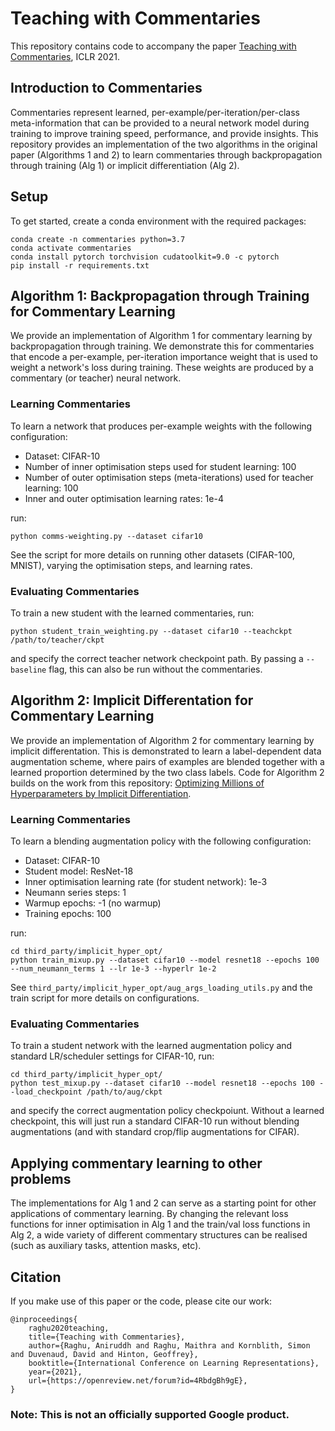 Teaching with Commentaries
==========================
This repository contains code to accompany the paper [Teaching with Commentaries](https://arxiv.org/abs/2011.03037), ICLR 2021. 

## Introduction to Commentaries
Commentaries represent learned, per-example/per-iteration/per-class meta-information that can be provided to a neural network model during training to improve training speed, performance, and provide insights. 
This repository provides an implementation of the two algorithms in the original paper (Algorithms 1 and 2) to learn commentaries through backpropagation through training (Alg 1) or implicit differentiation (Alg 2). 

## Setup 
To get started, create a conda environment with the required packages:

```
conda create -n commentaries python=3.7
conda activate commentaries
conda install pytorch torchvision cudatoolkit=9.0 -c pytorch
pip install -r requirements.txt
```

## Algorithm 1: Backpropagation through Training for Commentary Learning
We provide an implementation of Algorithm 1 for commentary learning by backpropagation through training. We demonstrate this for commentaries that encode a per-example, per-iteration importance weight that is used to weight a network's loss during training. These weights are produced by a commentary (or teacher) neural network.

### Learning Commentaries
To learn a network that produces per-example weights with the following configuration:

- Dataset: CIFAR-10
- Number of inner optimisation steps used for student learning: 100
- Number of outer optimisation steps (meta-iterations) used for teacher learning: 100 
- Inner and outer optimisation learning rates: 1e-4

run:

```
python comms-weighting.py --dataset cifar10
```

See the script for more details on running other datasets (CIFAR-100, MNIST), varying the optimisation steps, and learning rates.

### Evaluating Commentaries
To train a new student with the learned commentaries, run: 

```
python student_train_weighting.py --dataset cifar10 --teachckpt /path/to/teacher/ckpt
```

and specify the correct teacher network checkpoint path. By passing a `--baseline` flag, this can also be run without the commentaries.

## Algorithm 2: Implicit Differentation for Commentary Learning
We provide an implementation of Algorithm 2 for commentary learning by implicit differentation. This is demonstrated to learn a label-dependent data augmentation scheme, where pairs of examples are blended together with a learned proportion determined by the two class labels.  Code for Algorithm 2 builds on the work from this repository: [Optimizing Millions of Hyperparameters by Implicit Differentiation](https://github.com/lorraine2/implicit-hyper-opt/).

### Learning Commentaries
To learn a blending augmentation policy with the following configuration:

- Dataset: CIFAR-10
- Student model: ResNet-18
- Inner optimisation learning rate (for student network): 1e-3
- Neumann series steps: 1 
- Warmup epochs: -1 (no warmup)
- Training epochs: 100

run:

```
cd third_party/implicit_hyper_opt/
python train_mixup.py --dataset cifar10 --model resnet18 --epochs 100 --num_neumann_terms 1 --lr 1e-3 --hyperlr 1e-2
```

See `third_party/implicit_hyper_opt/aug_args_loading_utils.py` and the train script for more details on configurations.

### Evaluating Commentaries
To train a student network with the learned augmentation policy and standard LR/scheduler settings for CIFAR-10, run: 

```
cd third_party/implicit_hyper_opt/
python test_mixup.py --dataset cifar10 --model resnet18 --epochs 100 --load_checkpoint /path/to/aug/ckpt
```

and specify the correct augmentation policy checkpoiunt. Without a learned checkpoint, this will just run a standard CIFAR-10 run without blending augmentations (and with standard crop/flip augmentations for CIFAR).

## Applying commentary learning to other problems
The implementations for Alg 1 and 2 can serve as a starting point for other applications of commentary learning. By changing the relevant loss functions for inner optimisation in Alg 1 and the train/val loss functions in Alg 2, a wide variety of different commentary structures can be realised (such as auxiliary tasks, attention masks, etc). 

## Citation
If you make use of this paper or the code, please cite our work:

```
@inproceedings{
    raghu2020teaching,
    title={Teaching with Commentaries},
    author={Raghu, Aniruddh and Raghu, Maithra and Kornblith, Simon and Duvenaud, David and Hinton, Geoffrey},
    booktitle={International Conference on Learning Representations},
    year={2021},
    url={https://openreview.net/forum?id=4RbdgBh9gE},
}
```

### Note: This is not an officially supported Google product.